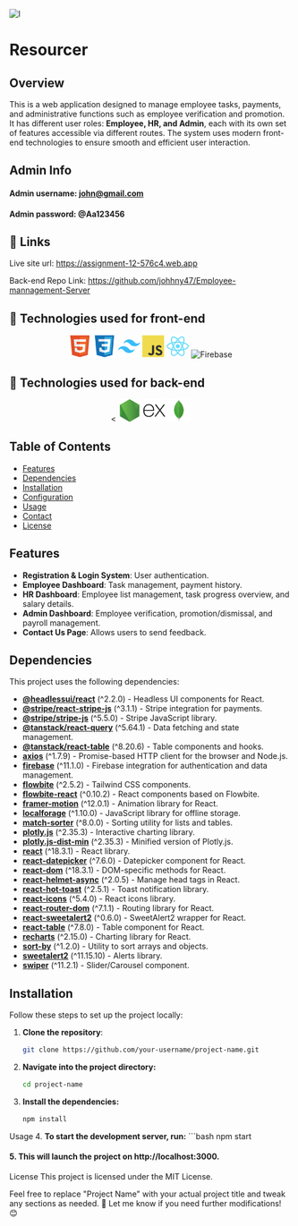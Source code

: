 ![I](https://i.ibb.co.com/BD10Fw7/Screenshot-2025-02-05-112728.png)
# Resourcer


## Overview
This is a web application designed to manage employee tasks, payments, and administrative functions such as employee verification and promotion. It has different user roles: **Employee, HR, and Admin**, each with its own set of features accessible via different routes. The system uses modern front-end technologies to ensure smooth and efficient user interaction.
## Admin Info
#### Admin username: john@gmail.com
#### Admin password: @Aa123456

## 🔗 Links
  Live site url: https://assignment-12-576c4.web.app
  
  Back-end Repo Link: https://github.com/johhny47/Employee-mannagement-Server
## 🚀 Technologies used for front-end

<p align="center">
    <img src="https://raw.githubusercontent.com/devicons/devicon/master/icons/html5/html5-original.svg" alt="HTML5" width="40" height="40"/>
    <img src="https://raw.githubusercontent.com/devicons/devicon/master/icons/css3/css3-original.svg" alt="CSS3" width="40" height="40"/>
    <img src="https://raw.githubusercontent.com/devicons/devicon/master/icons/tailwindcss/tailwindcss-original.svg" alt="Tailwind CSS" width="40" height="40"/>
    <img src="https://raw.githubusercontent.com/devicons/devicon/master/icons/javascript/javascript-original.svg" alt="JavaScript" width="40" height="40"/>
    <img src="https://raw.githubusercontent.com/devicons/devicon/master/icons/react/react-original.svg" alt="React" width="40" height="40"/>
     <img src="https://www.vectorlogo.zone/logos/firebase/firebase-icon.svg" alt="Firebase" width="40" height="40"/>
</p>

## 🚀 Technologies used for back-end

<p align="center">
    < <img src="https://raw.githubusercontent.com/devicons/devicon/master/icons/nodejs/nodejs-original.svg" alt="Node.js" width="40" height="40"/>
    <img src="https://raw.githubusercontent.com/devicons/devicon/master/icons/express/express-original.svg" alt="Express.js" width="40" height="40"/>
    <img src="https://raw.githubusercontent.com/devicons/devicon/master/icons/mongodb/mongodb-original.svg" alt="MongoDB" width="40" height="40"/>
</p>
        
## Table of Contents
- [Features](#features)
- [Dependencies](#dependencies)
- [Installation](#installation)
- [Configuration](#configuration)
- [Usage](#usage)
- [Contact](#contact)
- [License](#license)

## Features
- **Registration & Login System**: User authentication.
- **Employee Dashboard**: Task management, payment history.
- **HR Dashboard**: Employee list management, task progress overview, and salary details.
- **Admin Dashboard**: Employee verification, promotion/dismissal, and payroll management.
- **Contact Us Page**: Allows users to send feedback.

## Dependencies
This project uses the following dependencies:

- **[@headlessui/react](https://headlessui.com/)** (^2.2.0) - Headless UI components for React.
- **[@stripe/react-stripe-js](https://stripe.com/docs/stripe-js/react)** (^3.1.1) - Stripe integration for payments.
- **[@stripe/stripe-js](https://stripe.com/docs/stripe-js)** (^5.5.0) - Stripe JavaScript library.
- **[@tanstack/react-query](https://tanstack.com/query)** (^5.64.1) - Data fetching and state management.
- **[@tanstack/react-table](https://tanstack.com/table)** (^8.20.6) - Table components and hooks.
- **[axios](https://axios-http.com/)** (^1.7.9) - Promise-based HTTP client for the browser and Node.js.
- **[firebase](https://firebase.google.com/)** (^11.1.0) - Firebase integration for authentication and data management.
- **[flowbite](https://flowbite.com/)** (^2.5.2) - Tailwind CSS components.
- **[flowbite-react](https://flowbite.com/docs/react/)** (^0.10.2) - React components based on Flowbite.
- **[framer-motion](https://www.framer.com/motion/)** (^12.0.1) - Animation library for React.
- **[localforage](https://localforage.github.io/localForage/)** (^1.10.0) - JavaScript library for offline storage.
- **[match-sorter](https://github.com/kentcdodds/match-sorter)** (^8.0.0) - Sorting utility for lists and tables.
- **[plotly.js](https://plotly.com/javascript/)** (^2.35.3) - Interactive charting library.
- **[plotly.js-dist-min](https://plotly.com/javascript/)** (^2.35.3) - Minified version of Plotly.js.
- **[react](https://react.dev/)** (^18.3.1) - React library.
- **[react-datepicker](https://reactdatepicker.com/)** (^7.6.0) - Datepicker component for React.
- **[react-dom](https://react.dev/)** (^18.3.1) - DOM-specific methods for React.
- **[react-helmet-async](https://github.com/staylor/react-helmet-async)** (^2.0.5) - Manage head tags in React.
- **[react-hot-toast](https://react-hot-toast.com/)** (^2.5.1) - Toast notification library.
- **[react-icons](https://react-icons.github.io/react-icons/)** (^5.4.0) - React icons library.
- **[react-router-dom](https://reactrouter.com/)** (^7.1.1) - Routing library for React.
- **[react-sweetalert2](https://github.com/sweetalert2/react-sweetalert2)** (^0.6.0) - SweetAlert2 wrapper for React.
- **[react-table](https://react-table.tanstack.com/)** (^7.8.0) - Table component for React.
- **[recharts](https://recharts.org/)** (^2.15.0) - Charting library for React.
- **[sort-by](https://www.npmjs.com/package/sort-by)** (^1.2.0) - Utility to sort arrays and objects.
- **[sweetalert2](https://sweetalert2.github.io/)** (^11.15.10) - Alerts library.
- **[swiper](https://swiperjs.com/)** (^11.2.1) - Slider/Carousel component.

## Installation
Follow these steps to set up the project locally:

1. **Clone the repository**:
   ```bash
   git clone https://github.com/your-username/project-name.git
2. **Navigate into the project directory:**
   ```bash
   cd project-name
3. **Install the dependencies:**
    ```bash
    npm install
Usage
4. **To start the development server, run:**
    ```bash
    npm start
#### 5. This will launch the project on http://localhost:3000.
License
This project is licensed under the MIT License.

Feel free to replace "Project Name" with your actual project title and tweak any sections as needed. 🚀 Let me know if you need further modifications! 😊


 










